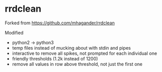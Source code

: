 rrdclean
========

Forked from https://github.com/mhagander/rrdclean

Modified
* python2 -> python3
* temp files instead of mucking about with stdin and pipes
* interactive to remove all spikes, not prompted for each individual one
* friendly thresholds (1.2k instead of 1200)
* remove all values in row above threshold, not just the first one
